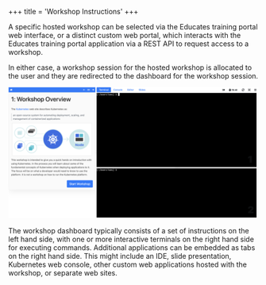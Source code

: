 +++
title = 'Workshop Instructions'
+++

A specific hosted workshop can be selected via the Educates training portal web
interface, or a distinct custom web portal, which interacts with the Educates
training portal application via a REST API to request access to a workshop.

In either case, a workshop session for the hosted workshop is allocated to the
user and they are redirected to the dashboard for the workshop session.

![Workshop dashboard](workshop-dashboard.png)

The workshop dashboard typically consists of a set of instructions on the left
hand side, with one or more interactive terminals on the right hand side for
executing commands. Additional applications can be embedded as tabs on the right
hand side. This might include an IDE, slide presentation, Kubernetes web
console, other custom web applications hosted with the workshop, or separate web
sites.
